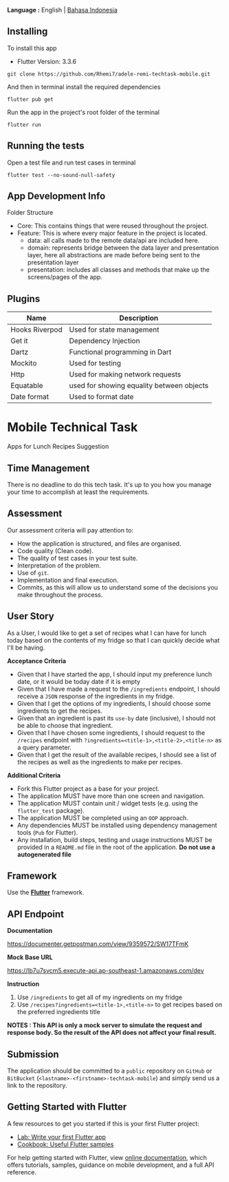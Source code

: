 __Language :__ English | [Bahasa Indonesia](README_ID.md)


## Installing
To install this app
- Flutter Version: 3.3.6


```
git clone https://github.com/Rhemi7/adele-remi-techtask-mobile.git
```

And then in terminal install the required dependencies

```
flutter pub get
```
Run the app in the project's root folder of the terminal

```
flutter run 
```

## Running the tests
Open a test file and run test cases in terminal

```
flutter test --no-sound-null-safety
```

## App Development Info
Folder Structure

  - Core: This contains things that were reused throughout the project.
  - Feature: This is where every major feature in the project is located.
     - data: all calls made to the remote data/api are included here.
     - domain: represents bridge between the data layer and presentation layer, here all abstractions are made before being sent to the presentation layer
     - presentation: includes all classes and methods that make up the screens/pages of the app.
     
     
 ## Plugins
| Name | Description |
| --- | --- |
| Hooks Riverpod | Used for state management |
| Get it | Dependency Injection |
| Dartz | Functional programming in Dart |
| Mockito | Used for testing |
| Http | Used for making network requests|
| Equatable | used for showing equality between objects |
| Date format | Used to format date |

# Mobile Technical Task
Apps for Lunch Recipes Suggestion

## Time Management
There is no deadline to do this tech task. It's up to you how you manage your time to accomplish at least the requirements.

## Assessment

Our assessment criteria will pay attention to:
- How the application is structured, and files are organised.
- Code quality (Clean code).
- The quality of test cases in your test suite.
- Interpretation of the problem.
- Use of `git`.
- Implementation and final execution.
- Commits, as this will allow us to understand some of the decisions you make throughout the process.

## User Story
As a User, I would like to get a set of recipes what I can have for lunch today based on the contents of my fridge so that I can quickly decide what I'll be having.

__Acceptance Criteria__
- Given that I have started the app, I should input my preference lunch date, or it would be today date if it is empty
- Given that I have made a request to the `/ingredients` endpoint, I should receive a `JSON` response of the ingredients in my fridge.
- Given that I get the options of my ingredients, I should choose some ingredients to get the recipes.
- Given that an ingredient is past its `use-by` date (inclusive), I should not be able to choose that ingredient.
- Given that I have chosen some ingredients, I should request to the `/recipes` endpoint with
 `?ingredients=<title-1>,<title-2>,<title-n>` as a query parameter.
- Given that I get the result of the available recipes, I should see a list of the recipes as well as the ingredients to make per recipes.

__Additional Criteria__
- Fork this Flutter project as a base for your project.
- The application MUST have more than one screen and navigation.
- The application MUST contain unit / widget tests (e.g. using the `flutter_test` package).
- The application MUST be completed using an `OOP` approach.
- Any dependencies MUST be installed using dependency management tools (`Pub` for Flutter).
- Any installation, build steps, testing and usage instructions MUST be provided in a `README.md`
file in the root of the application. __Do not use a autogenerated file__

## Framework
Use the [__Flutter__](https://flutter.dev/docs/get-started/codelab) framework.  

## API Endpoint
__Documentation__

https://documenter.getpostman.com/view/9359572/SW17TFmK

__Mock Base URL__

https://lb7u7svcm5.execute-api.ap-southeast-1.amazonaws.com/dev

__Instruction__
1. Use `/ingredients` to get all of my ingredients on my fridge
2. Use `/recipes?ingredients=<title-1>,<title-n>` to get recipes based on the preferred ingredients title

__NOTES : This API is only a mock server to simulate the request and response body. So the result of the API does not affect your final result.__ 
 
## Submission
The application should be committed to a `public` repository on `GitHub` or `BitBucket` (`<lastname>-<firstname>-techtask-mobile`) and simply send us a link to the repository.

## Getting Started with Flutter

A few resources to get you started if this is your first Flutter project:

- [Lab: Write your first Flutter app](https://flutter.dev/docs/get-started/codelab)
- [Cookbook: Useful Flutter samples](https://flutter.dev/docs/cookbook)

For help getting started with Flutter, view [online documentation](https://flutter.dev/docs), which offers tutorials, samples, guidance on mobile development, and a full API reference.
